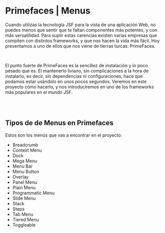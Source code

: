 <!DOCTYPE html>
<html lang="es">
<head>
    <meta charset="UTF-8">
    <title>Menus</title>
</head>
<body>
    <h1>Primefaces | Menus</h1>
    <p>Cuando utilizas la tecnología JSF para la vista de una aplicación Web, no puedes menos que sentir que te faltan componentes más potentes, y con más versatilidad. Para suplir estas carencias existen varias empresas que compiten con distintos frameworks, y que nos hacen la vida más fácil. Hoy presentamos a uno de ellos que nos viene de tierras turcas: PrimeFaces.</p>
    <br/>
    <p>El punto fuerte de PrimeFaces es la sencillez de instalación y lo poco pesado que es. El mantenerlo liviano, sin complicaciones a la hora de instalarlo, es decir, sin dependencias ni configuraciones, hace que podamos estar usándolo en unos pocos segundos. Veremos en este proyecto cómo hacerlo, y nos introduciremos en uno de los frameworks más populares en el mundo JSF.</p>
    <br/><br/>
    <h2>Tipos de de Menus en Primefaces</h2>
    <p>Estos son los menús que vas a encontrar en el proyecto:</p>
    <ul>
        <li>Breadcrumb</li>
        <li>Context Menu</li>
        <li>Dock</li>
        <li>Mega Menu</li>
        <li>Menu Bar</li>
        <li>Menu Button</li>
        <li>Overlay</li>
        <li>Panel Menu</li>
        <li>Plain Menu</li>
        <li>Programmatic Menu</li>
        <li>Slide Menu</li>
        <li>Stack</li>
        <li>Steps</li>
        <li>Tab Menu</li>
        <li>Tiered Menu</li>
        <li>Toggleable</li>
    </ul>
</body>
</html>